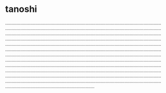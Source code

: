 # tanoshi
.......................................................................................................................................................................................................................................................................................................................................................................................................................................................................................................................................................................................................................................................................................................................................................................................................................................................................................................................................................................................................................................................................................................................................................................................................................................................................................................................................................................................................................................................................................................................................................................................................................